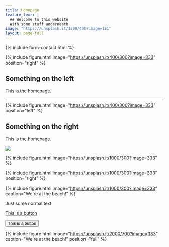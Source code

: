 ```yaml
---
title: Homepage
feature_text: |
  ## Welcome to this website
  With some stuff underneath
image: "https://unsplash.it/1200/400?image=121"
layout: page-full
---
```


{% include form-contact.html %}

{% include figure.html image="https://unsplash.it/400/300?image=333" position="right" %}

## Something on the left

This is the homepage.

---

{% include figure.html image="https://unsplash.it/400/300?image=333" position="left" %}

## Something on the right

This is the homepage.

![](https://unsplash.it/1000/300?image=333)

{% include figure.html image="https://unsplash.it/1000/300?image=333" %}

{% include figure.html image="https://unsplash.it/1000/300?image=333" position="right" %}


{% include figure.html image="https://unsplash.it/1000/300?image=333" caption="We're at the beach!" %}

Just some normal text.

<a href="#" class="button">This is a button</a>

<button class="button">This is a button</button>

{% include figure.html image="https://unsplash.it/2000/700?image=333" caption="We're at the beach!" position="full" %}
